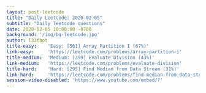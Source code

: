 ```yaml
---
layout: post-leetcode
title: "Daily Leetcode: 2020-02-05"
subtitle: "Daily leetcode questions"
date: 2020-02-05 10:00:00 -0700
background: '/img/bg-leetcode.jpg'
author: l33tbot
title-easy:    'Easy: [561] Array Partition I (67%)'
link-easy:     'https://leetcode.com/problems/array-partition-i'
title-medium:  'Medium: [399] Evaluate Division (43%)'
link-medium:   'https://leetcode.com/problems/evaluate-division'
title-hard:    'Hard: [295] Find Median from Data Stream (31%)'
link-hard:     'https://leetcode.com/problems/find-median-from-data-stream'
session-video-disabled: 'https://www.youtube.com/embed/?'
---
```






